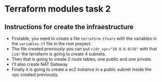 
# Terraform modules task 2

## Instructions for create the infraestructure

- Firstable, you need to create a file `terraform.tfvars` with the variables in the `variables.tf` file in the root proyect.
- The file created previously you can put `cidr_vpc="10.0.0.0/16"` with that `cidr` the terraform is going to create 4 subnets.
- Then that is going to create 2 route tables, one public and one private.
- I'll also create NAT Gateway
- Finally it is going to create a ec2 instance in a public subnet inside the vpc created previously.